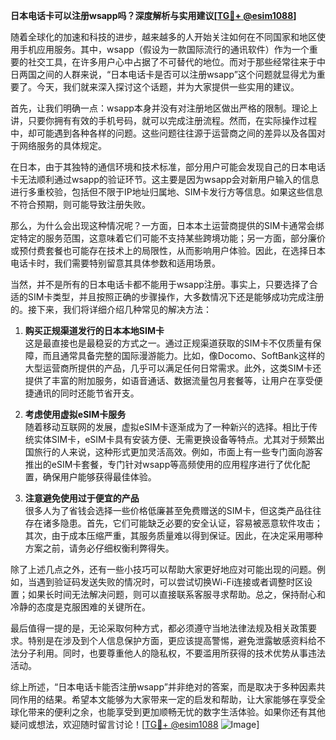 **日本电话卡可以注册wsapp吗？深度解析与实用建议[[TG💪+ @esim1088](https://t.me/s/esim1088)]**

随着全球化的加速和科技的进步，越来越多的人开始关注如何在不同国家和地区使用手机应用服务。其中，wsapp（假设为一款国际流行的通讯软件）作为一个重要的社交工具，在许多用户心中占据了不可替代的地位。而对于那些经常往来于中日两国之间的人群来说，“日本电话卡是否可以注册wsapp”这个问题就显得尤为重要了。今天，我们就来深入探讨这个话题，并为大家提供一些实用的建议。

首先，让我们明确一点：wsapp本身并没有对注册地区做出严格的限制。理论上讲，只要你拥有有效的手机号码，就可以完成注册流程。然而，在实际操作过程中，却可能遇到各种各样的问题。这些问题往往源于运营商之间的差异以及各国对于网络服务的具体规定。

在日本，由于其独特的通信环境和技术标准，部分用户可能会发现自己的日本电话卡无法顺利通过wsapp的验证环节。这主要是因为wsapp会对新用户输入的信息进行多重校验，包括但不限于IP地址归属地、SIM卡发行方等信息。如果这些信息不符合预期，则可能导致注册失败。

那么，为什么会出现这种情况呢？一方面，日本本土运营商提供的SIM卡通常会绑定特定的服务范围，这意味着它们可能不支持某些跨境功能；另一方面，部分廉价或预付费套餐也可能存在技术上的局限性，从而影响用户体验。因此，在选择日本电话卡时，我们需要特别留意其具体参数和适用场景。

当然，并不是所有的日本电话卡都不能用于wsapp注册。事实上，只要选择了合适的SIM卡类型，并且按照正确的步骤操作，大多数情况下还是能够成功完成注册的。接下来，我们将详细介绍几种常见的解决方法：

1. **购买正规渠道发行的日本本地SIM卡**  
   这是最直接也是最稳妥的方式之一。通过正规渠道获取的SIM卡不仅质量有保障，而且通常具备完整的国际漫游能力。比如，像Docomo、SoftBank这样的大型运营商所提供的产品，几乎可以满足任何日常需求。此外，这类SIM卡还提供了丰富的附加服务，如语音通话、数据流量包月套餐等，让用户在享受便捷通讯的同时还能节省开支。

2. **考虑使用虚拟eSIM卡服务**  
   随着移动互联网的发展，虚拟eSIM卡逐渐成为了一种新兴的选择。相比于传统实体SIM卡，eSIM卡具有安装方便、无需更换设备等特点。尤其对于频繁出国旅行的人来说，这种形式更加灵活高效。例如，市面上有一些专门面向游客推出的eSIM卡套餐，专门针对wsapp等高频使用的应用程序进行了优化配置，确保用户能够获得最佳体验。

3. **注意避免使用过于便宜的产品**  
   很多人为了省钱会选择一些价格低廉甚至免费赠送的SIM卡，但这类产品往往存在诸多隐患。首先，它们可能缺乏必要的安全认证，容易被恶意软件攻击；其次，由于成本压缩严重，其服务质量难以得到保证。因此，在决定采用哪种方案之前，请务必仔细权衡利弊得失。

除了上述几点之外，还有一些小技巧可以帮助大家更好地应对可能出现的问题。例如，当遇到验证码发送失败的情况时，可以尝试切换Wi-Fi连接或者调整时区设置；如果长时间无法解决问题，则可以直接联系客服寻求帮助。总之，保持耐心和冷静的态度是克服困难的关键所在。

最后值得一提的是，无论采取何种方式，都必须遵守当地法律法规及相关政策要求。特别是在涉及到个人信息保护方面，更应该提高警惕，避免泄露敏感资料给不法分子利用。同时，也要尊重他人的隐私权，不要滥用所获得的技术优势从事违法活动。

综上所述，“日本电话卡能否注册wsapp”并非绝对的答案，而是取决于多种因素共同作用的结果。希望本文能够为大家带来一定的启发和帮助，让大家能够在享受全球化带来的便利之余，也能享受到更加顺畅无忧的数字生活体验。如果你还有其他疑问或想法，欢迎随时留言讨论！[[TG💪+ @esim1088](https://t.me/s/esim1088) ![Image](https://i.postimg.cc/4NQfJmqS/Snipaste-2025-05-13-00-14-12.png)]